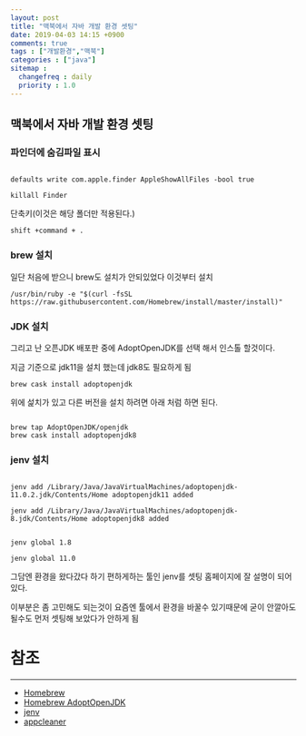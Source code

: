 ```yaml
---
layout: post
title: "맥북에서 자바 개발 환경 셋팅"
date: 2019-04-03 14:15 +0900
comments: true
tags : ["개발환경","맥북"]
categories : ["java"]
sitemap :
  changefreq : daily
  priority : 1.0
---
```


## 맥북에서 자바 개발 환경 셋팅

### 파인더에 숨김파일 표시

```

defaults write com.apple.finder AppleShowAllFiles -bool true

killall Finder

```

단축키(이것은 해당 폴더만 적용된다.)

```
shift +command + .
```

### brew 설치

일단 처음에 받으니 brew도 설치가 안되있었다 이것부터 설치

```
/usr/bin/ruby -e "$(curl -fsSL https://raw.githubusercontent.com/Homebrew/install/master/install)"
```

### JDK 설치

그리고 난 오픈JDK 배포판 중에 AdoptOpenJDK를 선택 해서 인스톨 할것이다.

지금 기준으로 jdk11을 설치 했는데 jdk8도 필요하게 됨

```
brew cask install adoptopenjdk
```

위에 섩치가 있고 다른 버전을 설치 하려면 아래 처럼 하면 된다.

```

brew tap AdoptOpenJDK/openjdk
brew cask install adoptopenjdk8

```

### jenv 설치


```

jenv add /Library/Java/JavaVirtualMachines/adoptopenjdk-11.0.2.jdk/Contents/Home adoptopenjdk11 added

jenv add /Library/Java/JavaVirtualMachines/adoptopenjdk-8.jdk/Contents/Home adoptopenjdk8 added

```

```

jenv global 1.8

jenv global 11.0

```

그담엔 환경을 왔다갔다 하기 편하게하는 툴인 jenv를 셋팅 홈페이지에 잘 설명이 되어 있다.

이부분은 좀 고민해도 되는것이 요즘엔 툴에서 환경을 바꿀수 있기때문에 굳이 안깔아도 될수도 먼저 셋팅해 보았다가 안하게 됨

# 참조
-----
* [Homebrew](https://brew.sh/)
* [Homebrew AdoptOpenJDK](https://github.com/AdoptOpenJDK/homebrew-openjdk)
* [jenv](http://www.jenv.be/)
* [appcleaner](https://freemacsoft.net/appcleaner/)
